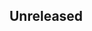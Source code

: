 <!-- Learn how to maintain this file at https://github.com/WordPress/gutenberg/tree/HEAD/packages#maintaining-changelogs. -->

## Unreleased

